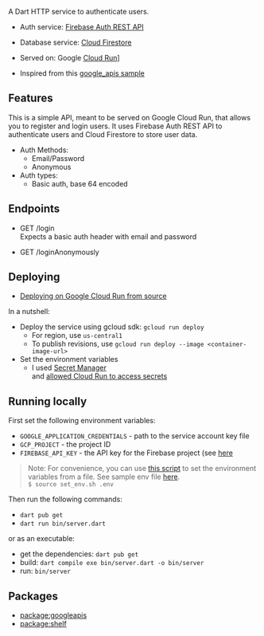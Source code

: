 
A Dart HTTP service to authenticate users.

- Auth service: [Firebase Auth REST API](https://firebase.google.com/docs/reference/rest/auth) 
- Database service: [Cloud Firestore](https://console.cloud.google.com/apis/api/firestore.googleapis.com)
- Served on: Google [Cloud Run](https://cloud.google.com/run)]

- Inspired from this [google_apis sample](https://github.com/dart-lang/samples/tree/master/server/google_apis)


## Features
This is a simple API, meant to be served on Google Cloud Run, that allows you to register and login users. It uses Firebase Auth REST API to authenticate users and Cloud Firestore to store user data.

- Auth Methods: 
  - Email/Password  
  - Anonymous  
- Auth types: 
  - Basic auth, base 64 encoded  

## Endpoints
- GET /login  
  Expects a basic auth header with email and password  

- GET /loginAnonymously
<!-- TODO: Update with all endpoints -->



## Deploying 
- [Deploying on Google Cloud Run from source](https://cloud.google.com/run/docs/quickstarts/build-and-deploy/deploy-service-other-languages#deploy)  

In a nutshell:
  - Deploy the service using gcloud sdk:  `gcloud run deploy`  
    - For region, use `us-central1`  
    - To publish revisions, use `gcloud run deploy --image <container-image-url>`  
  - Set the environment variables 
    - I used [Secret Manager](https://cloud.google.com/secret-manager)  
    and [allowed Cloud Run to access secrets](https://cloud.google.com/run/docs/configuring/secrets#access-secret) 

## Running locally
First set the following environment variables:
- `GOOGLE_APPLICATION_CREDENTIALS` - path to the service account key file
- `GCP_PROJECT` - the project ID
- `FIREBASE_API_KEY` - the API key for the Firebase project (see [here](https://firebase.google.com/docs/projects/api-keys)

> Note: For convenience, you can use [this script](set_env.sh) to set the environment variables from a file. See sample env file [here](.env_example).   
> `$ source set_env.sh .env`

Then run the following commands:
- `dart pub get`
- `dart run bin/server.dart`
 
 or as an executable:
  - get the dependencies: `dart pub get`
  - build: `dart compile exe bin/server.dart -o bin/server`
  - run: `bin/server`


## Packages
- [package:googleapis](https://pub.dev/packages/googleapis)
- [package:shelf](https://pub.dev/packages/shelf)



